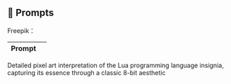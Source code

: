 ## 🧠 Prompts


Freepik：

|   Prompt   |                                                                                                                                                                                                                                                                             |
| :------: | ------------------------------------------------------------------------------------------------------------------------------------------------------------------------------------------------------------------------------------------------------------------------------ |
Detailed pixel art interpretation of the Lua programming language insignia, capturing its essence through a classic 8-bit aesthetic